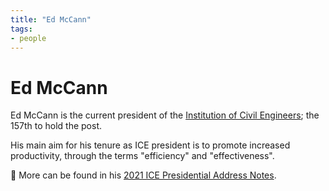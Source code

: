```yaml
---
title: "Ed McCann"
tags: 
- people
---
```

# Ed McCann

Ed McCann is the current president of the [Institution of Civil Engineers](notes/Institution%20of%20Civil%20Engineers.md); the 157th to hold the post.

His main aim for his tenure as ICE president is to promote increased productivity, through the terms "efficiency" and "effectiveness".

📝 More can be found in his [2021 ICE Presidential Address Notes](notes/2021%20ICE%20Presidential%20Address%20Notes.md).







